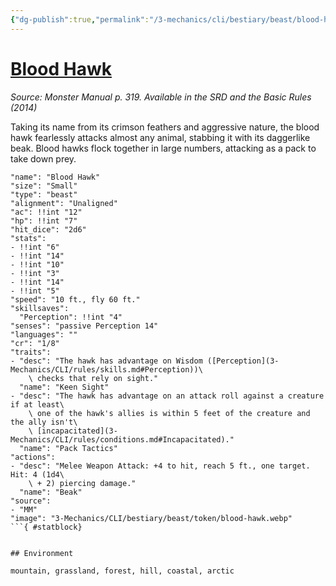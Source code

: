 ```yaml
---
{"dg-publish":true,"permalink":"/3-mechanics/cli/bestiary/beast/blood-hawk/","tags":["ttrpg-cli/compendium/src/5e/mm","ttrpg-cli/monster/cr/1-8","ttrpg-cli/monster/environment/arctic","ttrpg-cli/monster/environment/coastal","ttrpg-cli/monster/environment/forest","ttrpg-cli/monster/environment/grassland","ttrpg-cli/monster/environment/hill","ttrpg-cli/monster/environment/mountain","ttrpg-cli/monster/size/small","ttrpg-cli/monster/type/beast"]}
---
```


# [Blood Hawk](3-Mechanics\CLI\bestiary\beast/blood-hawk.md)
*Source: Monster Manual p. 319. Available in the <span title='Systems Reference Document (5.1)'>SRD</span> and the Basic Rules (2014)*  

Taking its name from its crimson feathers and aggressive nature, the blood hawk fearlessly attacks almost any animal, stabbing it with its daggerlike beak. Blood hawks flock together in large numbers, attacking as a pack to take down prey.

```statblock
"name": "Blood Hawk"
"size": "Small"
"type": "beast"
"alignment": "Unaligned"
"ac": !!int "12"
"hp": !!int "7"
"hit_dice": "2d6"
"stats":
- !!int "6"
- !!int "14"
- !!int "10"
- !!int "3"
- !!int "14"
- !!int "5"
"speed": "10 ft., fly 60 ft."
"skillsaves":
  "Perception": !!int "4"
"senses": "passive Perception 14"
"languages": ""
"cr": "1/8"
"traits":
- "desc": "The hawk has advantage on Wisdom ([Perception](3-Mechanics/CLI/rules/skills.md#Perception))\
    \ checks that rely on sight."
  "name": "Keen Sight"
- "desc": "The hawk has advantage on an attack roll against a creature if at least\
    \ one of the hawk's allies is within 5 feet of the creature and the ally isn't\
    \ [incapacitated](3-Mechanics/CLI/rules/conditions.md#Incapacitated)."
  "name": "Pack Tactics"
"actions":
- "desc": "Melee Weapon Attack: +4 to hit, reach 5 ft., one target. Hit: 4 (1d4\
    \ + 2) piercing damage."
  "name": "Beak"
"source":
- "MM"
"image": "3-Mechanics/CLI/bestiary/beast/token/blood-hawk.webp"
```{ #statblock}


## Environment

mountain, grassland, forest, hill, coastal, arctic